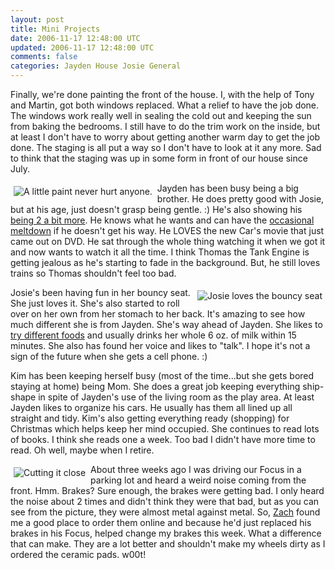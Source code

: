 ```yaml
---           
layout: post
title: Mini Projects
date: 2006-11-17 12:48:00 UTC
updated: 2006-11-17 12:48:00 UTC
comments: false
categories: Jayden House Josie General
---
```

Finally, we're done painting the front of the house. I, with the help of Tony and Martin, got both windows replaced. What a relief to have the job done. The windows work really well in sealing the cold out and keeping the sun from baking the bedrooms. I still have to do the trim work on the inside, but at least I don't have to worry about getting another warm day to get the job done. The staging is all put a way so I don't have to look at it any more. Sad to think that the staging was up in some form in front of our house since July.

[<img src="http://static.flickr.com/107/299182193_36743ed530_t.jpg" align="left" style="padding:5px" alt="A little paint never hurt anyone." title="A little paint never hurt anyone."/>](http://www.flickr.com/photos/kevinminnis/299182193/)Jayden has been busy being a big brother. He does pretty good with Josie, but at his age, just doesn't grasp being gentle. :) He's also showing his [being 2 a bit more](http://www.flickr.com/photos/kevinminnis/260623320/). He knows what he wants and can have the [occasional meltdown](http://www.flickr.com/photos/kevinminnis/299174999/in/set-72157594288543761/) if he doesn't get his way. He LOVES the new Car's movie that just came out on DVD. He sat through the whole thing watching it when we got it and now wants to watch it all the time. I think Thomas the Tank Engine is getting jealous as he's starting to fade in the background. But, he still loves trains so Thomas shouldn't feel too bad.

[<img src="http://static.flickr.com/99/299184637_7760eff5ab_t.jpg" align="right" style="padding:5px" alt="Josie loves the bouncy seat" title="Josie loves the bouncy seat"/>](http://www.flickr.com/photos/kevinminnis/299184637/)Josie's been having fun in her bouncy seat. She just loves it. She's also started to roll over on her own from her stomach to her back. It's amazing to see how much different she is from Jayden. She's way ahead of Jayden. She likes to [try different foods](http://www.flickr.com/photos/kevinminnis/299173789/) and usually drinks her whole 6 oz. of milk within 15 minutes. She also has found her voice and likes to "talk". I hope it's not a sign of the future when she gets a cell phone. :)

Kim has been keeping herself busy (most of the time...but she gets bored staying at home) being Mom. She does a great job keeping everything ship-shape in spite of Jayden's use of the living room as the play area. At least Jayden likes to organize his cars. He usually has them all lined up all straight and tidy. Kim's also getting everything ready (shopping) for Christmas which helps keep her mind occupied. She continues to read lots of books. I think she reads one a week. Too bad I didn't have more time to read. Oh well, maybe when I retire. 

[<img src="http://static.flickr.com/110/299186420_d5016358e9_t.jpg" align="left" style="padding:5px" alt="Cutting it close" title="Cutting it close" />](http://www.flickr.com/photos/kevinminnis/299186420/)About three weeks ago I was driving our Focus in a parking lot and heard a weird noise coming from the front. Hmm. Brakes? Sure enough, the brakes were getting bad. I only heard the noise about 2 times and didn't think they were that bad, but as you can see from the picture, they were almost metal against metal. So, [Zach](http://www.zlarson.com/) found me a good place to order them online and because he'd just replaced his brakes in his Focus, helped change my brakes this week. What a difference that can make. They are a lot better and shouldn't make my wheels dirty as I ordered the ceramic pads. w00t!
